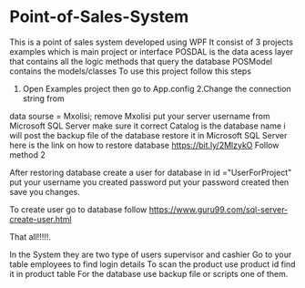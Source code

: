 # Point-of-Sales-System
This is a point of sales system developed using WPF
It consist of 3 projects 
examples which is main project or interface
POSDAL is the data acess layer that contains all the logic methods that query the database
POSModel contains the models/classes 
To use this project follow this steps
1. Open Examples project then go to App.config
2.Change the connection string from
  <connectionStrings>
    <add name="MyConn" connectionString="data source=Mxolisi;initial catalog=ADSAssignment;user id=UserForProject;password=12345;" />
  </connectionStrings>
  
  data sourse = Mxolisi; remove Mxolisi put your server username from Microsoft SQL Server make sure it correct
  Catalog is the database name i will post the backup file of the database restore it in Microsoft SQL Server
  here is the link on how to restore database 
  https://bit.ly/2MlzykO
  Follow method 2
  
  After restoring database create a user for database in id ="UserForProject" put your username you created
  password put your password created then save you changes.
  
  To create user go to database follow https://www.guru99.com/sql-server-create-user.html
  
  That all!!!!!.
  
  In the System they are two type of users supervisor and cashier
  Go to your table employees to find login details 
  To scan the product use product id find it in product table
For the database use backup file or scripts one of them.
